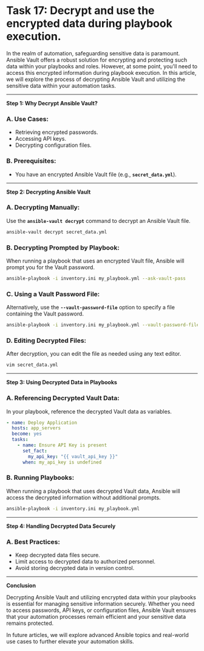 # Task 17: Decrypt and use the encrypted data during playbook execution.

In the realm of automation, safeguarding sensitive data is paramount. Ansible Vault offers a robust solution for encrypting and protecting such data within your playbooks and roles. However, at some point, you'll need to access this encrypted information during playbook execution. In this article, we will explore the process of decrypting Ansible Vault and utilizing the sensitive data within your automation tasks.

---

**Step 1: Why Decrypt Ansible Vault?**

### **A. Use Cases:**

- Retrieving encrypted passwords.
- Accessing API keys.
- Decrypting configuration files.

### **B. Prerequisites:**

- You have an encrypted Ansible Vault file (e.g., **`secret_data.yml`**).

---

**Step 2: Decrypting Ansible Vault**

### **A. Decrypting Manually:**

Use the **`ansible-vault decrypt`** command to decrypt an Ansible Vault file.

```bash
ansible-vault decrypt secret_data.yml
```

### **B. Decrypting Prompted by Playbook:**

When running a playbook that uses an encrypted Vault file, Ansible will prompt you for the Vault password.

```bash
ansible-playbook -i inventory.ini my_playbook.yml --ask-vault-pass
```

### **C. Using a Vault Password File:**

Alternatively, use the **`--vault-password-file`** option to specify a file containing the Vault password.

```bash
ansible-playbook -i inventory.ini my_playbook.yml --vault-password-file vault_pass.txt
```

### **D. Editing Decrypted Files:**

After decryption, you can edit the file as needed using any text editor.

```bash
vim secret_data.yml
```

---

**Step 3: Using Decrypted Data in Playbooks**

### **A. Referencing Decrypted Vault Data:**

In your playbook, reference the decrypted Vault data as variables.

```yaml
- name: Deploy Application
  hosts: app_servers
  become: yes
  tasks:
    - name: Ensure API Key is present
      set_fact:
        my_api_key: "{{ vault_api_key }}"
      when: my_api_key is undefined
```

### **B. Running Playbooks:**

When running a playbook that uses decrypted Vault data, Ansible will access the decrypted information without additional prompts.

```bash
ansible-playbook -i inventory.ini my_playbook.yml
```

---

**Step 4: Handling Decrypted Data Securely**

### **A. Best Practices:**

- Keep decrypted data files secure.
- Limit access to decrypted data to authorized personnel.
- Avoid storing decrypted data in version control.

---

**Conclusion**

Decrypting Ansible Vault and utilizing encrypted data within your playbooks is essential for managing sensitive information securely. Whether you need to access passwords, API keys, or configuration files, Ansible Vault ensures that your automation processes remain efficient and your sensitive data remains protected.

In future articles, we will explore advanced Ansible topics and real-world use cases to further elevate your automation skills.